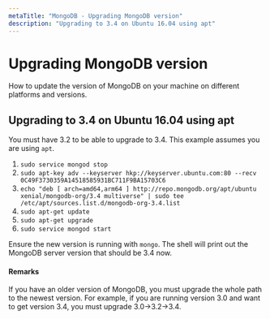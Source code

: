 ```yaml
---
metaTitle: "MongoDB - Upgrading MongoDB version"
description: "Upgrading to 3.4 on Ubuntu 16.04 using apt"
---
```


# Upgrading MongoDB version


How to update the version of MongoDB on your machine on different platforms and versions.



## Upgrading to 3.4 on Ubuntu 16.04 using apt


You must have 3.2 to be able to upgrade to 3.4. This example assumes you are using `apt`.

1. `sudo service mongod stop`
1. `sudo apt-key adv --keyserver hkp://keyserver.ubuntu.com:80 --recv 0C49F3730359A14518585931BC711F9BA15703C6`
1. `echo "deb [ arch=amd64,arm64 ] http://repo.mongodb.org/apt/ubuntu xenial/mongodb-org/3.4 multiverse" | sudo tee /etc/apt/sources.list.d/mongodb-org-3.4.list`
1. `sudo apt-get update`
1. `sudo apt-get upgrade`
1. `sudo service mongod start`

Ensure the new version is running with `mongo`. The shell will print out the MongoDB server version that should be 3.4 now.



#### Remarks


If you have an older version of MongoDB, you must upgrade the whole path to the newest version. For example, if you are running version 3.0 and want to get version 3.4, you must upgrade 3.0->3.2->3.4.

